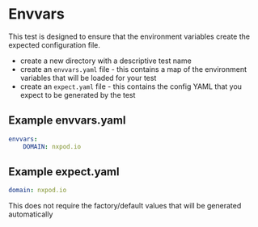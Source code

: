 # Envvars

This test is designed to ensure that the environment variables create the expected
configuration file.

- create a new directory with a descriptive test name
- create an `envvars.yaml` file - this contains a map of the environment variables that will be loaded for your test
- create an `expect.yaml` file - this contains the config YAML that you expect to be generated by the test

## Example envvars.yaml

```yaml
envvars:
    DOMAIN: nxpod.io
```

## Example expect.yaml

```yaml
domain: nxpod.io
```

This does not require the factory/default values that will be generated automatically
